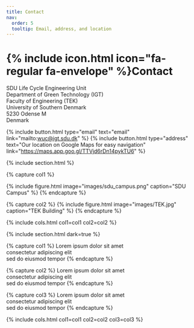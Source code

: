 ```yaml
---
title: Contact
nav:
  order: 5
  tooltip: Email, address, and location
---
```


# {% include icon.html icon="fa-regular fa-envelope" %}Contact

SDU Life Cycle Engineering Unit<br>
Department of Green Technology (IGT)<br>
Faculty of Engineering (TEK)<br>
University of Southern Denmark<br>
5230 Odense M<br>
Denmark

{%
  include button.html
  type="email"
  text="email"
  link="mailto:wuc@igt.sdu.dk"
%}
{%
  include button.html
  type="address"
  text="Our location on Google Maps for easy navigation"
  link="https://maps.app.goo.gl/TTVjd6rDn14pykTU6"
%}

{% include section.html %}

{% capture col1 %}

{%
  include figure.html
  image="images/sdu_campus.png"
  caption="SDU Campus"
%}
{% endcapture %}

{% capture col2 %}
{%
  include figure.html
  image="images/TEK.jpg"
  caption="TEK Building"
%}
{% endcapture %}

{% include cols.html col1=col1 col2=col2 %}

{% include section.html dark=true %}

{% capture col1 %}
Lorem ipsum dolor sit amet  
consectetur adipiscing elit  
sed do eiusmod tempor
{% endcapture %}

{% capture col2 %}
Lorem ipsum dolor sit amet  
consectetur adipiscing elit  
sed do eiusmod tempor
{% endcapture %}

{% capture col3 %}
Lorem ipsum dolor sit amet  
consectetur adipiscing elit  
sed do eiusmod tempor
{% endcapture %}

{% include cols.html col1=col1 col2=col2 col3=col3 %}
